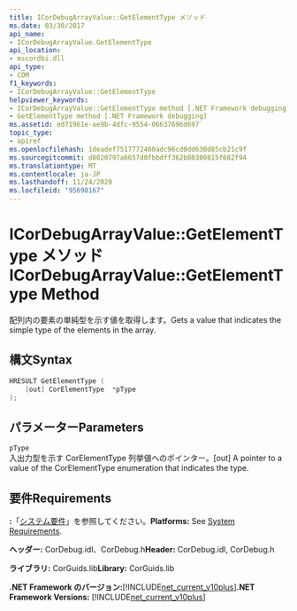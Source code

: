 ```yaml
---
title: ICorDebugArrayValue::GetElementType メソッド
ms.date: 03/30/2017
api_name:
- ICorDebugArrayValue.GetElementType
api_location:
- mscordbi.dll
api_type:
- COM
f1_keywords:
- ICorDebugArrayValue::GetElementType
helpviewer_keywords:
- ICorDebugArrayValue::GetElementType method [.NET Framework debugging]
- GetElementType method [.NET Framework debugging]
ms.assetid: ed71961e-ae9b-4dfc-9554-06637696d697
topic_type:
- apiref
ms.openlocfilehash: 1deadef7517772460adc96cd0dd630d85cb21c9f
ms.sourcegitcommit: d8020797a6657d0fbbdff362b80300815f682f94
ms.translationtype: MT
ms.contentlocale: ja-JP
ms.lasthandoff: 11/24/2020
ms.locfileid: "95698167"
---
```

# <a name="icordebugarrayvaluegetelementtype-method"></a><span data-ttu-id="3e003-102">ICorDebugArrayValue::GetElementType メソッド</span><span class="sxs-lookup"><span data-stu-id="3e003-102">ICorDebugArrayValue::GetElementType Method</span></span>

<span data-ttu-id="3e003-103">配列内の要素の単純型を示す値を取得します。</span><span class="sxs-lookup"><span data-stu-id="3e003-103">Gets a value that indicates the simple type of the elements in the array.</span></span>  
  
## <a name="syntax"></a><span data-ttu-id="3e003-104">構文</span><span class="sxs-lookup"><span data-stu-id="3e003-104">Syntax</span></span>  
  
```cpp  
HRESULT GetElementType (  
    [out] CorElementType  *pType  
);  
```  
  
## <a name="parameters"></a><span data-ttu-id="3e003-105">パラメーター</span><span class="sxs-lookup"><span data-stu-id="3e003-105">Parameters</span></span>  

 `pType`  
 <span data-ttu-id="3e003-106">入出力型を示す CorElementType 列挙値へのポインター。</span><span class="sxs-lookup"><span data-stu-id="3e003-106">[out] A pointer to a value of the CorElementType enumeration that indicates the type.</span></span>  
  
## <a name="requirements"></a><span data-ttu-id="3e003-107">要件</span><span class="sxs-lookup"><span data-stu-id="3e003-107">Requirements</span></span>  

 <span data-ttu-id="3e003-108">**:**「[システム要件](../../get-started/system-requirements.md)」を参照してください。</span><span class="sxs-lookup"><span data-stu-id="3e003-108">**Platforms:** See [System Requirements](../../get-started/system-requirements.md).</span></span>  
  
 <span data-ttu-id="3e003-109">**ヘッダー:** CorDebug.idl、CorDebug.h</span><span class="sxs-lookup"><span data-stu-id="3e003-109">**Header:** CorDebug.idl, CorDebug.h</span></span>  
  
 <span data-ttu-id="3e003-110">**ライブラリ:** CorGuids.lib</span><span class="sxs-lookup"><span data-stu-id="3e003-110">**Library:** CorGuids.lib</span></span>  
  
 <span data-ttu-id="3e003-111">**.NET Framework のバージョン:**[!INCLUDE[net_current_v10plus](../../../../includes/net-current-v10plus-md.md)]</span><span class="sxs-lookup"><span data-stu-id="3e003-111">**.NET Framework Versions:** [!INCLUDE[net_current_v10plus](../../../../includes/net-current-v10plus-md.md)]</span></span>

